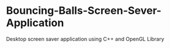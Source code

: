 # Bouncing-Balls-Screen-Sever-Application
Desktop screen saver application using C++ and OpenGL Library 
